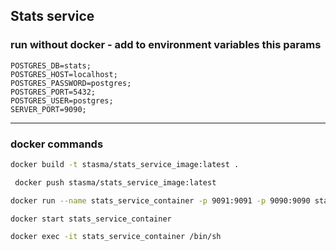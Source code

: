 ## Stats service

### run without docker - add to environment variables this params

```
POSTGRES_DB=stats;
POSTGRES_HOST=localhost;
POSTGRES_PASSWORD=postgres;
POSTGRES_PORT=5432;
POSTGRES_USER=postgres;
SERVER_PORT=9090;
```

---

### docker commands
 
```bash
docker build -t stasma/stats_service_image:latest .
```

```bash
 docker push stasma/stats_service_image:latest
```

```bash
docker run --name stats_service_container -p 9091:9091 -p 9090:9090 stats_service_image
```

```bash
docker start stats_service_container 
```

```bash
docker exec -it stats_service_container /bin/sh
```